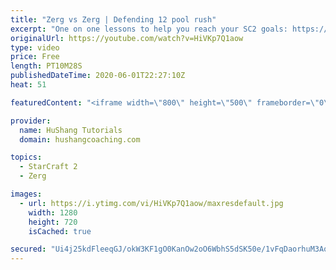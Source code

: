 ```yaml
---
title: "Zerg vs Zerg | Defending 12 pool rush"
excerpt: "One on one lessons to help you reach your SC2 goals: https://www.hushangcoaching.com ------------------------------------------------------------------------------------------------------- In this guide we take a look at how to defend one of the most infamous \"zerg rushes\" in sc2: the 12 pool. This rush"
originalUrl: https://youtube.com/watch?v=HiVKp7Q1aow
type: video
price: Free
length: PT10M28S
publishedDateTime: 2020-06-01T22:27:10Z
heat: 51

featuredContent: "<iframe width=\"800\" height=\"500\" frameborder=\"0\" src=\"https://www.youtube.com/embed/HiVKp7Q1aow\" allow=\"accelerometer; autoplay; encrypted-media; gyroscope; picture-in-picture\" allowfullscreen></iframe>"

provider:
  name: HuShang Tutorials
  domain: hushangcoaching.com

topics:
  - StarCraft 2
  - Zerg

images:
  - url: https://i.ytimg.com/vi/HiVKp7Q1aow/maxresdefault.jpg
    width: 1280
    height: 720
    isCached: true

secured: "Ui4j25kdFleeqGJ/okW3KF1gO0KanOw2oO6WbhS5dSK50e/1vFqDaorhuM3Aqn2M5LUFMBi1DcFdAbOnpcNhIebifD9VrHs0oF1TCWuiy3Wdi1KRxXHZFvPPKA+GoG8AoHiILIkb3A5kzCzD+wmLp/YoDHMSXyLZc73sph4y/nsYzZqB4wrsWAvo6adjVR7IrmSvBML+wEsMWPmKgHgfcMLbMqpcihZm5Fz2uA1KMIdbsQWbUR6l2ayh55LnYP4BKC+SMSW8QTBg1FBFi4Tn2ZAAN2Wllbr6EmQ0eyUiL/pH+nvwep2FNDwamPzkzr64Nv3lM0V+x53IEAm1N14sAkxHutYZyfjZhRy05ikMjdrGZEDuTffNQLR7IBoG7mO1FGQyS3dv9/e4D9fUqlDKswN6vSqhpgLgn7fDK91Hml4=;aw+O2Afz15RF6vbSlx6IYw=="
---
```


